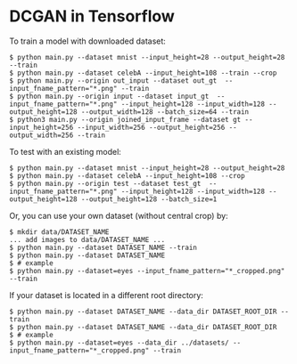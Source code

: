 # DCGAN in Tensorflow

To train a model with downloaded dataset:

    $ python main.py --dataset mnist --input_height=28 --output_height=28 --train
    $ python main.py --dataset celebA --input_height=108 --train --crop
    $ python main.py --origin out_input --dataset out_gt  --input_fname_pattern="*.png" --train
    $ python main.py --origin input --dataset input_gt  --input_fname_pattern="*.png" --input_height=128 --input_width=128 --output_height=128 --output_width=128 --batch_size=64 --train
    $ python3 main.py --origin joined_input_frame --dataset gt --input_height=256 --input_width=256 --output_height=256 --output_width=256 --train
    

To test with an existing model:

    $ python main.py --dataset mnist --input_height=28 --output_height=28
    $ python main.py --dataset celebA --input_height=108 --crop
    $ python main.py --origin test --dataset test_gt  --input_fname_pattern="*.png" --input_height=128 --input_width=128 --output_height=128 --output_height=128 --batch_size=1

Or, you can use your own dataset (without central crop) by:

    $ mkdir data/DATASET_NAME
    ... add images to data/DATASET_NAME ...
    $ python main.py --dataset DATASET_NAME --train
    $ python main.py --dataset DATASET_NAME
    $ # example
    $ python main.py --dataset=eyes --input_fname_pattern="*_cropped.png" --train

If your dataset is located in a different root directory:

    $ python main.py --dataset DATASET_NAME --data_dir DATASET_ROOT_DIR --train
    $ python main.py --dataset DATASET_NAME --data_dir DATASET_ROOT_DIR
    $ # example
    $ python main.py --dataset=eyes --data_dir ../datasets/ --input_fname_pattern="*_cropped.png" --train
    
